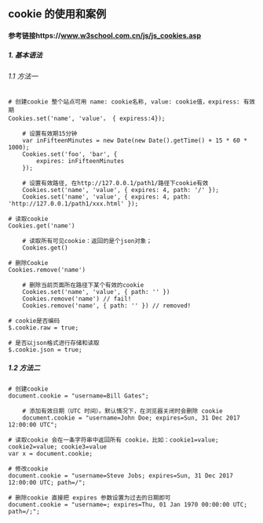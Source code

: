 ## cookie 的使用和案例

#### 参考链接https://www.w3school.com.cn/js/js_cookies.asp

##### 1. 基本语法
######  1.1 方法一
    # 创建cookie 整个站点可用 name: cookie名称, value: cookie值，expiress: 有效期
    Cookies.set('name', 'value'， { expiress:4});
        
        # 设置有效期15分钟
        var inFifteenMinutes = new Date(new Date().getTime() + 15 * 60 * 1000);
        Cookies.set('foo', 'bar', {
            expires: inFifteenMinutes
        }); 
        
        # 设置有效路径, 在http://127.0.0.1/path1/路径下cookie有效
        Cookies.set('name', 'value', { expires: 4, path: '/' });
        Cookies.set('name', 'value', { expires: 4, path: 'http://127.0.0.1/path1/xxx.html' });
        
    # 读取cookie
    Cookies.get('name')
        
        # 读取所有可见cookie：返回的是个json对象；
        Cookies.get()
    
    # 删除Cookie
    Cookies.remove('name')
    
        # 删除当前页面所在路径下某个有效的cookie
        Cookies.set('name', 'value', { path: '' })
        Cookies.remove('name') // fail!
        Cookies.remove('name', { path: '' }) // removed!
        
    # cookie是否编码
    $.cookie.raw = true;
    
    # 是否以json格式进行存储和读取
    $.cookie.json = true;
    
##### 1.2 方法二
    # 创建cookie
    document.cookie = "username=Bill Gates";
        
        # 添加有效日期（UTC 时间）。默认情况下，在浏览器关闭时会删除 cookie
        document.cookie = "username=John Doe; expires=Sun, 31 Dec 2017 12:00:00 UTC";
        
    # 读取cookie 会在一条字符串中返回所有 cookie，比如：cookie1=value; cookie2=value; cookie3=value
    var x = document.cookie;
    
    # 修改cookie
    document.cookie = "username=Steve Jobs; expires=Sun, 31 Dec 2017 12:00:00 UTC; path=/";
    
    # 删除cookie 直接把 expires 参数设置为过去的日期即可
    document.cookie = "username=; expires=Thu, 01 Jan 1970 00:00:00 UTC; path=/;";